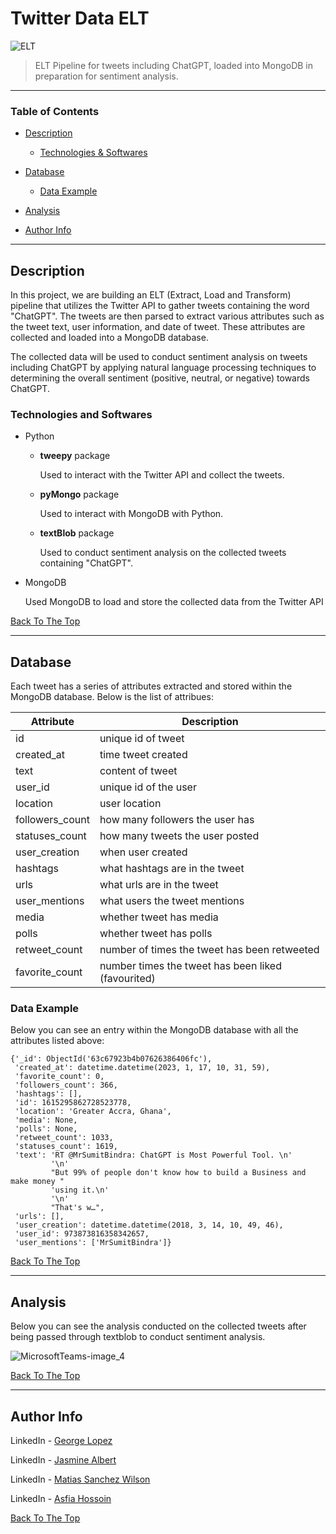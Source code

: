 # Twitter Data ELT

![ELT](https://user-images.githubusercontent.com/71076769/214063033-6a0fa734-e67a-4c24-b9de-2afbf5fd38bd.png)


> ELT Pipeline for tweets including ChatGPT, loaded into MongoDB in preparation for sentiment analysis. 

---

### Table of Contents

- [Description](#description)
    
    -  [Technologies & Softwares](#technologies-and-softwares)

- [Database](#database)

    -  [Data Example](#data-example) 

- [Analysis](#analysis)

- [Author Info](#author-info)


---

## Description

In this project, we are building an ELT (Extract, Load and Transform) pipeline that utilizes the Twitter API to gather tweets containing the word "ChatGPT". The tweets are then parsed to extract various attributes such as the tweet text, user information, and date of tweet. These attributes are collected and loaded into a MongoDB database. 

The collected data will be used to conduct sentiment analysis on tweets including ChatGPT by applying natural language processing techniques to determining the overall sentiment (positive, neutral, or negative) towards ChatGPT.

### Technologies and Softwares

- Python
    - **tweepy** package
    
        Used to interact  with the Twitter API and collect the tweets.
    - **pyMongo** package

        Used to interact with MongoDB with Python.
    - **textBlob** package

        Used to conduct sentiment analysis on the collected tweets containing "ChatGPT".

- MongoDB
    
    Used  MongoDB to load and store the collected data from the Twitter API

[Back To The Top](#twitter-data-elt)

---

## Database

Each tweet has a series of attributes extracted and stored within the MongoDB database. Below is the list of attribues:

Attribute | Description 
--- | --- 
id | unique id of tweet 
created_at | time tweet created  
text | content of tweet  
user_id | unique id of the user  
location | user location  
followers_count | how many followers the user has  
statuses_count | how many tweets the user posted  
user_creation | when user created  
hashtags | what hashtags are in the tweet  
urls | what urls are in the tweet
user_mentions | what users the tweet mentions  
media | whether tweet has media 
polls | whether tweet has polls
retweet_count | number of times the tweet has been retweeted  
favorite_count | number times the tweet has been liked (favourited)

### Data Example


Below you can see an entry within the MongoDB database with all the attributes listed above:

```
{'_id': ObjectId('63c67923b4b07626386406fc'),
 'created_at': datetime.datetime(2023, 1, 17, 10, 31, 59),
 'favorite_count': 0,
 'followers_count': 366,
 'hashtags': [],
 'id': 1615295862728523778,
 'location': 'Greater Accra, Ghana',
 'media': None,
 'polls': None,
 'retweet_count': 1033,
 'statuses_count': 1619,
 'text': 'RT @MrSumitBindra: ChatGPT is Most Powerful Tool. \n'
         '\n'
         "But 99% of people don't know how to build a Business and make money "
         'using it.\n'
         '\n'
         "That's w…",
 'urls': [],
 'user_creation': datetime.datetime(2018, 3, 14, 10, 49, 46),
 'user_id': 973873816358342657,
 'user_mentions': ['MrSumitBindra']}
```

[Back To The Top](#twitter-data-elt)

---

## Analysis

Below you can see the analysis conducted on the collected tweets after being passed through textblob to conduct sentiment analysis.

![MicrosoftTeams-image_4](https://user-images.githubusercontent.com/71076769/214063666-b23917c9-fc29-41bf-a694-289b1b0b448e.png)


[Back To The Top](#twitter-data-elt)

---

## Author Info

LinkedIn - [George Lopez](https://www.linkedin.com/in/george-benjamin-lopez/)

LinkedIn - [Jasmine Albert](https://www.linkedin.com/in/jasmine-albert-99029b207/)

LinkedIn - [Matias Sanchez Wilson](https://www.linkedin.com/in/matiassanchezwilson/)

LinkedIn - [Asfia Hossoin](https://www.linkedin.com/in/asfia-hossoin-9521b6243/)

[Back To The Top](#twitter-data-elt)

